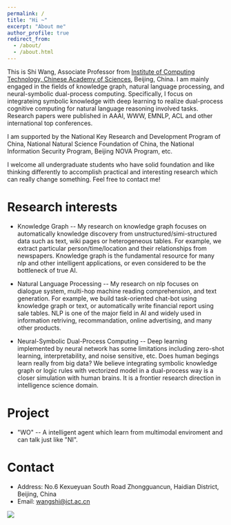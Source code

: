 ```yaml
---
permalink: /
title: "Hi ~"
excerpt: "About me"
author_profile: true
redirect_from: 
  - /about/
  - /about.html
---
```


This is Shi Wang, Associate Professor from [Institute of Computing Technology, Chinese Academy of Sciences](http://www.ict.ac.cn), Beijing, China. I am mainly engaged in the fields of knowledge graph, natural language processing, and neural-symbolic dual-process computing. Specifically, I focus on integrateing symbolic knowledge with deep learning to realize dual-process cognitive computing for natural language reasoning involved tasks. Research papers were published in AAAI, WWW, EMNLP, ACL and other international top conferences.

I am supported by the National Key Research and Development Program of China, National Natural Science Foundation of China, the National Information Security Program, Beijing NOVA Program, etc.

I welcome all undergraduate students who have solid foundation and like thinking differently to accomplish practical and interesting research which can really change something. Feel free to contact me!

Research interests
==

* Knowledge Graph
--
My research on knowledge graph focuses on automatically knowledge discovery from unstructured/simi-structured data such as text, wiki pages or heterogeneous tables. For example, we extract particular person/time/location and their relationships from newspapers. Knowledge graph is the fundamental resource for many nlp and other intelligent applications, or even considered to be the bottleneck of true AI.

* Natural Language Processing
--
My research on nlp focuses on dialogue system, multi-hop machine reading comprehension, and text generation. For example, we build task-oriented chat-bot using knowledge graph or text, or automatically write financial report using sale tables. NLP is one of the major field in AI and widely used in information retriving, recommandation, online advertising, and many other products.

* Neural-Symbolic Dual-Process Computing
--
Deep learning implemented by neural network has some limitations including zero-shot learning, interpretability, and noise sensitive, etc. Does human begings learn really from big data? We believe integrating symbolic knowledge graph or logic rules with vectorized model in a dual-process way is a closer simulation with human brains. It is a frontier research direction in intelligence science domain.

Project
==
* "WO"
--
A intelligent agent which learn from multimodal enviroment and can talk just like "NI".

Contact
==
- Address: No.6 Kexueyuan South Road Zhongguancun, Haidian District, Beijing, China
- Email: wangshi@ict.ac.cn

<a href='https://clustrmaps.com/site/1blxu'  title='Visit tracker'><img src='//clustrmaps.com/map_v2.png?cl=ffffff&w=300&t=n&d=hk4_h3ymffeQbjmwcSfmyrLhYc8ac7ExrK5cV3K0JAw'/></a>
